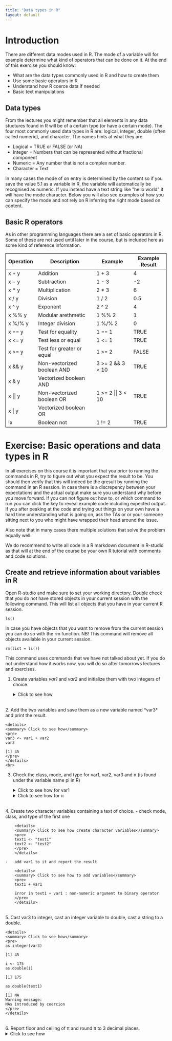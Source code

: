 ```yaml
---
title: "Data types in R"
layout: default
---
```


# Introduction<a id="orgheadline2"></a>

There are different data modes used in R. The mode of a variable will
for example determine what kind of operators that can be done on it. At the end of
this exercise you should know:

-   What are the data types commonly used in R and how to create them
-   Use some basic operators in R
-   Understand how R coerce data if needed
-   Basic text manipulations

## Data types<a id="orgheadline1"></a>

From the lectures you might remember that all elements in any data
stuctures found in R will be of a certain type (or have a certain
mode). The four most commonly used data types in R are: logical,
integer, double (often called numeric), and character. The names hints
at what they are.

-   Logical = TRUE or FALSE (or NA)
-   Integer = Numbers that can be represented without fractional component
-   Numeric = Any number that is not a complex number.
-   Character = Text

In many cases the mode of on entry is determined by the content so if
you save the value 5.1 as a variable in R, the variable will
automatically be recognised as numeric. If you instead have a text
string like "hello world" it will have the mode character. Below you
will also see examples of how you can specify the mode and not rely on
R inferring the right mode based on content.

## Basic R operators

As in other programming languages there are a set of basic operators
in R. Some of these are not used until later in the course, but is
included here as some kind of reference information.

<table border="2" cellspacing="0" cellpadding="6" rules="groups" frame="hsides">


<colgroup>
<col  class="org-left" />

<col  class="org-left" />

<col  class="org-left" />

<col  class="org-left" />
</colgroup>
<thead>
<tr>
<th scope="col" class="org-left">Operation</th>
<th scope="col" class="org-left">Description</th>
<th scope="col" class="org-left">Example</th>
<th scope="col" class="org-left">Example Result</th>
</tr>
</thead>

<tbody>
<tr>
<td class="org-left">x + y</td>
<td class="org-left">Addition</td>
<td class="org-left">1 + 3</td>
<td class="org-left">4</td>
</tr>


<tr>
<td class="org-left">x - y</td>
<td class="org-left">Subtraction</td>
<td class="org-left">1 - 3</td>
<td class="org-left">-2</td>
</tr>


<tr>
<td class="org-left">x * y</td>
<td class="org-left">Multiplication</td>
<td class="org-left">2 * 3</td>
<td class="org-left">6</td>
</tr>


<tr>
<td class="org-left">x / y</td>
<td class="org-left">Division</td>
<td class="org-left">1 / 2</td>
<td class="org-left">0.5</td>
</tr>


<tr>
<td class="org-left">x ^ y</td>
<td class="org-left">Exponent</td>
<td class="org-left">2 ^ 2</td>
<td class="org-left">4</td>
</tr>


<tr>
<td class="org-left">x %% y</td>
<td class="org-left">Modular arethmetic</td>
<td class="org-left">1 %% 2</td>
<td class="org-left">1</td>
</tr>


<tr>
<td class="org-left">x %/% y</td>
<td class="org-left">Integer division</td>
<td class="org-left">1 %/% 2</td>
<td class="org-left">0</td>
</tr>


<tr>
<td class="org-left">x == y</td>
<td class="org-left">Test for equality</td>
<td class="org-left">1 == 1</td>
<td class="org-left">TRUE</td>
</tr>


<tr>
<td class="org-left">x <= y</td>
<td class="org-left">Test less or equal</td>
<td class="org-left">1 <= 1</td>
<td class="org-left">TRUE</td>
</tr>


<tr>
<td class="org-left">x >= y</td>
<td class="org-left">Test for greater or equal</td>
<td class="org-left">1 >= 2</td>
<td class="org-left">FALSE</td>
</tr>


<tr>
<td class="org-left">x && y</td>
<td class="org-left">Non-vectorized boolean AND</td>
<td class="org-left">3 >= 2 &&  3 < 10</td>
<td class="org-left">TRUE</td>
</tr>


<tr>
<td class="org-left">x & y</td>
<td class="org-left">Vectorized boolean AND</td>
<td class="org-left">&#xa0;</td>
<td class="org-left">&#xa0;</td>
</tr>


<tr>
<td class="org-left">x || y</td>
<td class="org-left">Non-vectorized boolean OR</td>
<td class="org-left">1 >= 2 || 3 < 10</td>
<td class="org-left">TRUE</td>
</tr>


<tr>
<td class="org-left">x |  y</td>
<td class="org-left">Vectorized boolean OR</td>
<td class="org-left">&#xa0;</td>
<td class="org-left">&#xa0;</td>
</tr>


<tr>
<td class="org-left">!x</td>
<td class="org-left">Boolean not</td>
<td class="org-left">1 != 2</td>
<td class="org-left">TRUE</td>
</tr>
</tbody>
</table>

# Exercise: Basic operations and data types in R<a id="orgheadline4"></a>

In all exercises on this course it is important that you prior to
running the commands in R, try to figure out what you expect the
result to be. You should then verify that this will indeed be the
qresult by running the command in an R session. In case there is a
discrepency between your expectations and the actual output make sure
you understand why before you move forward. If you can not figure out
how to, or which command to run you can click the key to reveal
example code including expected output. If you after peaking at the
code and trying out things on your own have a hard time understanding
what is going on, ask the TAs or or your someone sitting next to you
who might have wrapped their head around the issue.

Also note that in many cases there multiple solutions that solve the
problem equally well.

We do recommend to write all code in a R markdown document in R-studio
as that will at the end of the course be your own R tutorial with
comments and code solutions.

## Create and retrieve information about variables in R

Open R-studio and make sure to set your working directory. Double
check that you do not have stored objects in your current session with
the following command. This will list all objects that you have in
your current R session.
```
ls()
```
In case you have objects that you want to remove from the current
session you can do so with the rm function. NB! This command will
remove all objects available in your current session.
```
rm(list = ls())
```
This command uses commands that we have not talked about yet. If you
do not understand how it works now, you will do so after tomorrows
lectures and exercises.


1.  Create variables *var1* and *var2* and initialize them with two integers of choice.

	<details>
	<summary> Click to see how</summary>
	<pre>
	var1 <- 11
	var2 <- 34
	</pre>
	</details>
<br>
2.  Add the two variables and save them as a new variable named *var3*
    and print the result.

	<details>
	<summary> Click to see how</summary>
	<pre>
	var3 <- var1 + var2
	var3

	[1] 45
	</pre>
	</details>
	<br>
3.  Check the class, mode, and type for var1, var2, var3 and &pi; (is
	found under the variable name pi in R)

	<details>
	<summary> Click to see how for var1</summary>
	<pre>
	mode(var1)

	[1] "numeric"

	class(var1)

	[1] "numeric"

	typeof(var1)

	[1] "double"
	</pre>
	</details>

	<details>
	<summary> Click to see how for &pi;</summary>
	<pre>
	mode(pi)
	class(pi)
	typeof(pi)

	[1] "numeric"
	[1] "numeric"
	[1] "double"
	</pre>
	</details>
<br>
4.  Create two character variables containing a text of choice.
	-   check mode, class, and type of the first one

		<details>
		<summary> Click to see how create character variables</summary>
		<pre>
		text1 <- "test1"
		text2 <- "test2"
		</pre>
		</details>

	-   add var1 to it and report the result

		<details>
		<summary> Click to see how to add variables</summary>
		<pre>
		text1 + var1

		Error in text1 + var1 : non-numeric argument to binary operator
		</pre>
		</details>
<br>
5.  Cast var3 to integer, cast an integer variable to double, cast a
	string to a double.

	<details>
	<summary> Click to see how</summary>
	<pre>
	as.integer(var3)

	[1] 45

	i <- 175
	as.double(i)

	[1] 175

	as.double(text1)

	[1] NA
	Warning message:
	NAs introduced by coercion
	</pre>
	</details>
<br>
6.  Report floor and ceiling of &pi; and round &pi; to 3 decimal places.
	<details>
	<summary> Click to see how</summary>
	<pre>
	floor(pi)
	[1] 3

	ceiling(pi)
	[1] 4

	round(pi, digits = 3)
	[1] 3.142
	</pre>
	</details>
<br>
7.  Is floor of &pi; an integer?
	<details>
	<summary> Click to see how</summary>
	<pre>
	is.integer(floor(pi))

	[1] FALSE
	</pre>
	</details>
<br>
8.  Treat '3.56437' string as number.
	<details>
	<summary> Click to see how</summary>
	<pre>
	as.numeric('3.56437')
	</pre>
	</details>
<br>
9.  Divide &infin; by - &infin;
	<details>
	<summary> Click to see how</summary>
	<pre>
	-Inf/Inf

	[1] NaN
	</pre>
	</details>
<br>
10. Create two freely chosen complex numbers.
	-   Check that they are complex indeed.
	-   Add, multiply and divide one by another.
	-   Add an integer to their sum.
	<details>
	<summary> Click to see how</summary>
	<pre>
	c1 <- 23 + 4i
	c2 <- -15 - 7i
	is.complex(c1)
	[1] TRUE
	is.complex(c2)
	[1] TRUE

	c1 + c2
	[1] 8-3i

	c1 / c2
	[1] -1.361314+0.368613i

	c1 + c2 + 7
	[1] 15-3i
	</pre>
	</details>
<br>
11. Multiply a logical TRUE by a logical FALSE.
	Rise the logical true to the 7-th power.
	<details>
	<summary> Click to see how</summary>
	<pre>
	TRUE * FALSE
	T^7
	[1] 0
	[1] 1
	</pre>
	</details>
<br>
12. Create two character variables containing two verses of your favorite song.
	-  concatenate the two variables,
	-  paste the variables with '\*' as separator.
	-  find if 'and' occurs in the second line,
	-  substitute a word for another,
	-  extract substring starting at the 5th character and 5 characters long.
	<details>
	<summary> Click to see how</summary>
	<pre>
	line1 <- "Hello darkness my old friend"
	line2 <- "I've come to talk to you again"
	paste(line1, line2, sep = "")
	[1] "Hello darkness my old friendI've come to talk to you again"

	paste(line1, line2, sep = "*")
	[1] "Hello darkness my old friend*I've come to talk to you again"

	grep('and', line2)
	integer(0)

	sub('Hello', 'Goodbye', line1)
	[1] "Goodbye darkness my old friend"

	substr(line1, 5, 5 + 5)
	[1] "o dark"
	</pre>
	</details>
<br>

## R Environment
- get help for the *t.test*, *table*, *locator* and *identify* functions,
- check for all occurences of *fisher.test* in the docs,
- which package contains the *plot.ecdf* function. What does it do?
- find package 'reshape'-related questions on StackOverflow,
- *google* how to load an XML file into R,
- install the 'PTXQC' package from GitHub,
- look up the 'GenABEL' vignette,
- see all the demos available for you and run one you like,
- run examples for the *fisher.test*,
- check out CRANs view for genetics,
- install a CRAN package of choice,
- install the R-Forge pckage 'bigRR'
